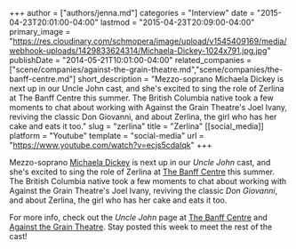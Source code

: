 +++
author = ["authors/jenna.md"]
categories = "Interview"
date = "2015-04-23T20:01:00-04:00"
lastmod = "2015-04-23T20:09:00-04:00"
primary_image = "https://res.cloudinary.com/schmopera/image/upload/v1545409169/media/webhook-uploads/1429833624314/Michaela-Dickey-1024x791.jpg.jpg"
publishDate = "2014-05-21T10:01:00-04:00"
related_companies = ["scene/companies/against-the-grain-theatre.md","scene/companies/the-banff-centre.md"]
short_description = "Mezzo-soprano Michaela Dickey is next up in our Uncle John cast, and she&#039;s excited to sing the role of Zerlina at The Banff Centre this summer. The British Columbia native took a few moments to chat about working with Against the Grain Theatre&#039;s Joel Ivany, reviving the classic Don Giovanni, and about Zerlina, the girl who has her cake and eats it too."
slug = "zerlina"
title = "Zerlina"
[[social_media]]
platform = "Youtube"
template = "social-media"
url = "https://www.youtube.com/watch?v=ecjs5cdaIqk"
+++

Mezzo-soprano [Michaela Dickey](https://twitter.com/MichaelaDickey) is next up in our _Uncle John_ cast, and she's excited to sing the role of Zerlina at [The Banff Centre](http://www.banffcentre.ca/programs/program.aspx?id=1457) this summer. The British Columbia native took a few moments to chat about working with Against the Grain Theatre's Joel Ivany, reviving the classic _Don Giovanni_, and about Zerlina, the girl who has her cake and eats it too.

For more info, check out the _Uncle John_ page at [The Banff Centre](https://www.facebook.com/events/1494928980723400/) and [Against the Grain Theatre](https://www.facebook.com/AtGtheatre?ref=br_tf). Stay posted this week to meet the rest of the cast!
